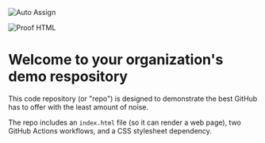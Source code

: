 ![Auto Assign](https://github.com/github4womanOrg/demo-repository/actions/workflows/auto-assign.yml/badge.svg)

![Proof HTML](https://github.com/github4womanOrg/demo-repository/actions/workflows/proof-html.yml/badge.svg)

# Welcome to your organization's demo respository
This code repository (or "repo") is designed to demonstrate the best GitHub has to offer with the least amount of noise.

The repo includes an `index.html` file (so it can render a web page), two GitHub Actions workflows, and a CSS stylesheet dependency.
